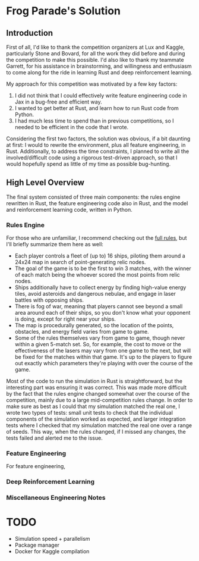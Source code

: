 # Frog Parade's Solution

## Introduction

First of all, I'd like to thank the competition organizers at Lux and Kaggle, particularly Stone and Bovard, for all the work they did before and during the competition to make this possible.
I'd also like to thank my teammate Garrett, for his assistance in brainstorming, and willingness and enthusiasm to come along for the ride in learning Rust and deep reinforcement learning.

My approach for this competition was motivated by a few key factors:
1. I did not think that I could effectively write feature engineering code in Jax in a bug-free and efficient way.
2. I wanted to get better at Rust, and learn how to run Rust code from Python.
3. I had much less time to spend than in previous competitions, so I needed to be efficient in the code that I wrote.

Considering the first two factors, the solution was obvious, if a bit daunting at first: I would to rewrite the environment, plus all feature engineering, in Rust.
Additionally, to address the time constraints, I planned to write all the involved/difficult code using a rigorous test-driven approach, so that I would hopefully spend as little of my time as possible bug-hunting.

## High Level Overview

The final system consisted of three main components: the rules engine rewritten in Rust, the feature engineering code also in Rust, and the model and reinforcement learning code, written in Python.

### Rules Engine

For those who are unfamiliar, I recommend checking out the [full rules](https://github.com/Lux-AI-Challenge/Lux-Design-S3/blob/main/docs/specs.md), but I'll briefly summarize them here as well:
- Each player controls a fleet of (up to) 16 ships, piloting them around a 24x24 map in search of point-generating relic nodes.
- The goal of the game is to be the first to win 3 matches, with the winner of each match being the whoever scored the most points from relic nodes.
- Ships additionally have to collect energy by finding high-value energy tiles, avoid asteroids and dangerous nebulae, and engage in laser battles with opposing ships.
- There is fog of war, meaning that players cannot see beyond a small area around each of their ships, so you don't know what your opponent is doing, except for right near your ships.
- The map is procedurally generated, so the location of the points, obstacles, and energy field varies from game to game.
- Some of the rules themselves vary from game to game, though never within a given 5-match set.
So, for example, the cost to move or the effectiveness of the lasers may vary from one game to the next, but will be fixed for the matches within that game. 
It's up to the players to figure out exactly which parameters they're playing with over the course of the game.

Most of the code to run the simulation in Rust is straightforward, but the interesting part was ensuring it was correct. 
This was made more difficult by the fact that the rules engine changed somewhat over the course of the competition, mainly due to a large mid-competition rules change.
In order to make sure as best as I could that my simulation matched the real one, I wrote two types of tests: small unit tests to check that the individual components of the simulation worked as expected, and larger integration tests where I checked that my simulation matched the real one over a range of seeds.
This way, when the rules changed, if I missed any changes, the tests failed and alerted me to the issue.

### Feature Engineering

For feature engineering, 

### Deep Reinforcement Learning

### Miscellaneous Engineering Notes
# TODO
- Simulation speed + parallelism
- Package manager
- Docker for Kaggle compilation
